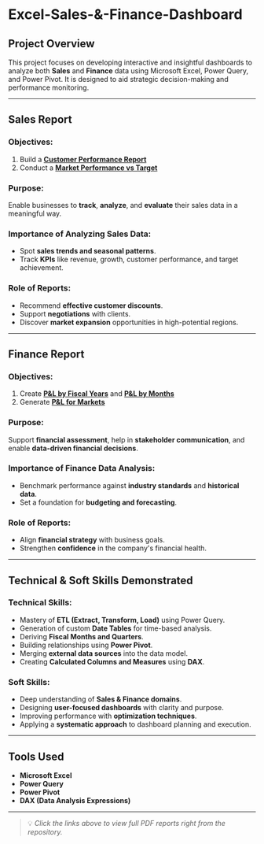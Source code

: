 # Excel-Sales-&-Finance-Dashboard

## Project Overview

This project focuses on developing interactive and insightful dashboards to analyze both **Sales** and **Finance** data using Microsoft Excel, Power Query, and Power Pivot. It is designed to aid strategic decision-making and performance monitoring.

---

## Sales Report

### Objectives:
1. Build a [**Customer Performance Report**](./Customer%20Performance%20Report.pdf)
2. Conduct a [**Market Performance vs Target**](./Market%20Performance%20vs%20Target.pdf)

### Purpose:
Enable businesses to **track**, **analyze**, and **evaluate** their sales data in a meaningful way.

### Importance of Analyzing Sales Data:
- Spot **sales trends and seasonal patterns**.
- Track **KPIs** like revenue, growth, customer performance, and target achievement.

### Role of Reports:
- Recommend **effective customer discounts**.
- Support **negotiations** with clients.
- Discover **market expansion** opportunities in high-potential regions.

---

## Finance Report

### Objectives:
1. Create [**P&L by Fiscal Years**](./P%20%26%20L%20Fiscal%20Years%20.pdf) and [**P&L by Months**](./P%20%26%20L%20Months.pdf)
2. Generate [**P&L for Markets**](./P%20%26%20L%20for%20Markets.pdf)

### Purpose:
Support **financial assessment**, help in **stakeholder communication**, and enable **data-driven financial decisions**.

### Importance of Finance Data Analysis:
- Benchmark performance against **industry standards** and **historical data**.
- Set a foundation for **budgeting and forecasting**.

### Role of Reports:
- Align **financial strategy** with business goals.
- Strengthen **confidence** in the company's financial health.

---

## Technical & Soft Skills Demonstrated

###  Technical Skills:
- Mastery of **ETL (Extract, Transform, Load)** using Power Query.
- Generation of custom **Date Tables** for time-based analysis.
- Deriving **Fiscal Months and Quarters**.
- Building relationships using **Power Pivot**.
- Merging **external data sources** into the data model.
- Creating **Calculated Columns and Measures** using **DAX**.

### Soft Skills:
- Deep understanding of **Sales & Finance domains**.
- Designing **user-focused dashboards** with clarity and purpose.
- Improving performance with **optimization techniques**.
- Applying a **systematic approach** to dashboard planning and execution.

---

## Tools Used
- **Microsoft Excel**
- **Power Query**
- **Power Pivot**
- **DAX (Data Analysis Expressions)**

---

> 💡 *Click the links above to view full PDF reports right from the repository.*
